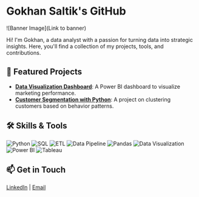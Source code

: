 # Gokhan Saltik's GitHub
![Banner Image](Link to banner)

Hi! I'm Gokhan, a data analyst with a passion for turning data into strategic insights. Here, you'll find a collection of my projects, tools, and contributions.

## 🌟 Featured Projects
- **[Data Visualization Dashboard](Link)**: A Power BI dashboard to visualize marketing performance.
- **[Customer Segmentation with Python](Link)**: A project on clustering customers based on behavior patterns.

## 🛠️ Skills & Tools
![Python](https://img.shields.io/badge/Python-3776AB?style=for-the-badge&logo=python&logoColor=white) 
![SQL](https://img.shields.io/badge/SQL-4479A1?style=for-the-badge&logo=postgresql&logoColor=white)
![ETL](https://img.shields.io/badge/ETL-4CAF50?style=for-the-badge&logo=databricks&logoColor=white)
![Data Pipeline](https://img.shields.io/badge/Data%20Pipeline-FF6F00?style=for-the-badge&logo=apache-airflow&logoColor=white)
![Pandas](https://img.shields.io/badge/Pandas-150458?style=for-the-badge&logo=pandas&logoColor=white)
![Data Visualization](https://img.shields.io/badge/Data%20Visualization-F2C811?style=for-the-badge&logo=tableau&logoColor=black)
![Power BI](https://img.shields.io/badge/Power%20BI-F2C811?style=for-the-badge&logo=power-bi&logoColor=black)
![Tableau](https://img.shields.io/badge/Tableau-E97627?style=for-the-badge&logo=tableau&logoColor=white)

## 📫 Get in Touch
[LinkedIn]([https://www.linkedin.com/in/gokhansaltik/]) | [Email](mailto:gokhansaltik@gmail.com)

 
